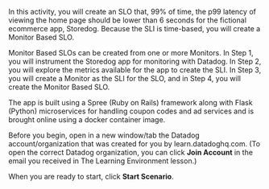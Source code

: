 In this activity, you will create an SLO that, 99% of time, the p99 latency of viewing the home page should be lower than 6 seconds for the fictional ecommerce app, Storedog. Because the SLI is time-based, you will create a Monitor Based SLO.

Monitor Based SLOs can be created from one or more Monitors. In Step 1, you will instrument the Storedog app for monitoring with Datadog. In Step 2, you will explore the metrics available for the app to create the SLI. In Step 3, you will create a Monitor as the SLI for the SLO, and in Step 4, you will create the Monitor Based SLO.

The app is built using a Spree (Ruby on Rails) framework along with Flask (Python) microservices for handling coupon codes and ad services and is brought online using a docker container image.

Before you begin, open in a new window/tab the Datadog account/organization that was created for you by learn.datadoghq.com. (To open the correct Datadog organization, you can click **Join Account** in the email you received in The Learning Environment lesson.)

When you are ready to start, click **Start Scenario**.